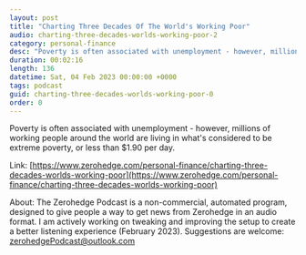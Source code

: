 ```yaml
---
layout: post
title: "Charting Three Decades Of The World's Working Poor"
audio: charting-three-decades-worlds-working-poor-2
category: personal-finance
desc: "Poverty is often associated with unemployment - however, millions of working people around the world are living in what's considered to be extreme poverty, or less than $1.90 per day."
duration: 00:02:16
length: 136
datetime: Sat, 04 Feb 2023 00:00:00 +0000
tags: podcast
guid: charting-three-decades-worlds-working-poor-0
order: 0
---
```

Poverty is often associated with unemployment - however, millions of working people around the world are living in what's considered to be extreme poverty, or less than $1.90 per day.

Link: [https://www.zerohedge.com/personal-finance/charting-three-decades-worlds-working-poor](https://www.zerohedge.com/personal-finance/charting-three-decades-worlds-working-poor)

About: The Zerohedge Podcast is a non-commercial, automated program, designed to give people a way to get news from Zerohedge in an audio format.  I am actively working on tweaking and improving the setup to create a better listening experience (February 2023).  Suggestions are welcome: [zerohedgePodcast@outlook.com](mailto:zerohedgePodcast@outlook.com)